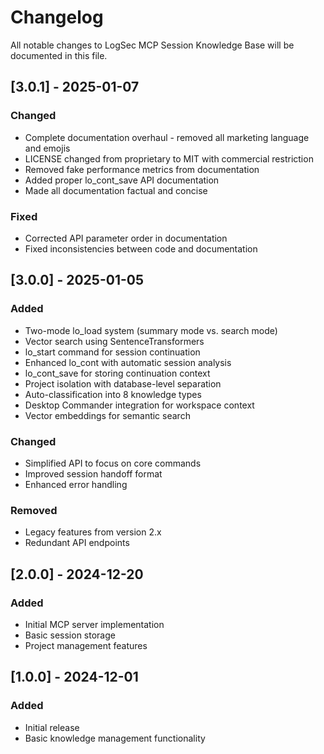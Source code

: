 # Changelog

All notable changes to LogSec MCP Session Knowledge Base will be documented in this file.

## [3.0.1] - 2025-01-07

### Changed
- Complete documentation overhaul - removed all marketing language and emojis
- LICENSE changed from proprietary to MIT with commercial restriction
- Removed fake performance metrics from documentation
- Added proper lo_cont_save API documentation
- Made all documentation factual and concise

### Fixed
- Corrected API parameter order in documentation
- Fixed inconsistencies between code and documentation

## [3.0.0] - 2025-01-05

### Added
- Two-mode lo_load system (summary mode vs. search mode)
- Vector search using SentenceTransformers
- lo_start command for session continuation
- Enhanced lo_cont with automatic session analysis
- lo_cont_save for storing continuation context
- Project isolation with database-level separation
- Auto-classification into 8 knowledge types
- Desktop Commander integration for workspace context
- Vector embeddings for semantic search

### Changed
- Simplified API to focus on core commands
- Improved session handoff format
- Enhanced error handling

### Removed
- Legacy features from version 2.x
- Redundant API endpoints

## [2.0.0] - 2024-12-20

### Added
- Initial MCP server implementation
- Basic session storage
- Project management features

## [1.0.0] - 2024-12-01

### Added
- Initial release
- Basic knowledge management functionality
